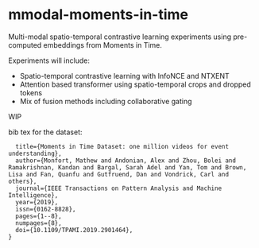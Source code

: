 # mmodal-moments-in-time
Multi-modal spatio-temporal contrastive learning experiments using pre-computed embeddings from Moments in Time.

Experiments will include:

- Spatio-temporal contrastive learning with InfoNCE and NTXENT
- Attention based transformer using spatio-temporal crops and dropped tokens
- Mix of fusion methods including collaborative gating

WIP

bib tex for the dataset:

```@article{monfortmoments,
  title={Moments in Time Dataset: one million videos for event understanding},
  author={Monfort, Mathew and Andonian, Alex and Zhou, Bolei and Ramakrishnan, Kandan and Bargal, Sarah Adel and Yan, Tom and Brown, Lisa and Fan, Quanfu and Gutfruend, Dan and Vondrick, Carl and others},
  journal={IEEE Transactions on Pattern Analysis and Machine Intelligence},
  year={2019},
  issn={0162-8828},
  pages={1--8},
  numpages={8},
  doi={10.1109/TPAMI.2019.2901464},
}
